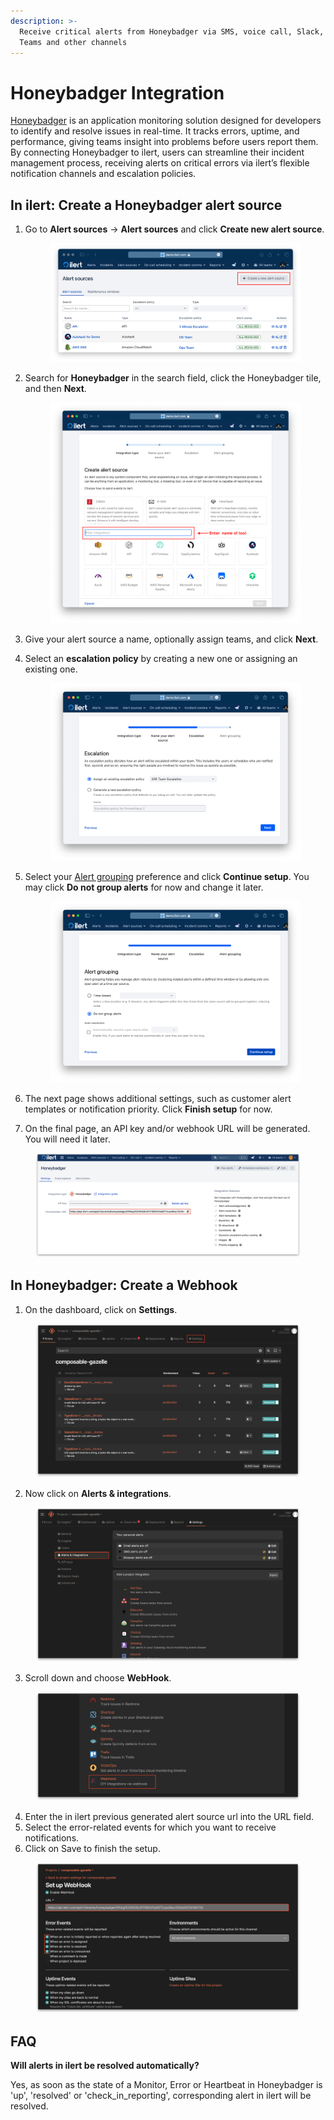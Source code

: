 ```yaml
---
description: >-
  Receive critical alerts from Honeybadger via SMS, voice call, Slack, Microsoft
  Teams and other channels
---
```


# Honeybadger Integration

[Honeybadger](https://www.honeybadger.io/) is an application monitoring solution designed for developers to identify and resolve issues in real-time. It tracks errors, uptime, and performance, giving teams insight into problems before users report them. By connecting Honeybadger to ilert, users can streamline their incident management process, receiving alerts on critical errors via ilert’s flexible notification channels and escalation policies.

## In ilert: Create a Honeybadger alert source <a href="#create-alarm-source" id="create-alarm-source"></a>

1.  Go to **Alert sources** -> **Alert sources** and click **Create new alert source**.

    <figure><img src="../.gitbook/assets/Screenshot 2023-08-28 at 10.21.10.png" alt=""><figcaption></figcaption></figure>
2.  Search for **Honeybadger** in the search field, click the Honeybadger tile, and then **Next**.&#x20;

    <figure><img src="../.gitbook/assets/Screenshot 2023-08-28 at 10.24.23.png" alt=""><figcaption></figcaption></figure>
3. Give your alert source a name, optionally assign teams, and click **Next**.
4.  Select an **escalation policy** by creating a new one or assigning an existing one.

    <figure><img src="../.gitbook/assets/Screenshot 2023-08-28 at 11.37.47.png" alt=""><figcaption></figcaption></figure>
5.  Select your [Alert grouping](../alerting/alert-sources.md#alert-grouping) preference and click **Continue setup**. You may click **Do not group alerts** for now and change it later.&#x20;

    <figure><img src="../.gitbook/assets/Screenshot 2023-08-28 at 11.38.24.png" alt=""><figcaption></figcaption></figure>
6. The next page shows additional settings, such as customer alert templates or notification priority. Click **Finish setup** for now.
7. On the final page, an API key and/or webhook URL will be generated. You will need it later.

<figure><img src="../.gitbook/assets/il-1.png" alt="" width="563"><figcaption></figcaption></figure>

## In Honeybadger: Create a Webhook

1. On the dashboard, click on **Settings**.

<figure><img src="../.gitbook/assets/1.png" alt=""><figcaption></figcaption></figure>

2. Now click on **Alerts & integrations**.

<figure><img src="../.gitbook/assets/2.png" alt=""><figcaption></figcaption></figure>

3. Scroll down and choose **WebHook**.

<figure><img src="../.gitbook/assets/3.png" alt=""><figcaption></figcaption></figure>

4. Enter the in ilert previous generated alert source url into the URL field.
5. Select the error-related events for which you want to receive notifications.
6. Click on Save to finish the setup.

<figure><img src="../.gitbook/assets/4.png" alt=""><figcaption></figcaption></figure>

## FAQ <a href="#faq" id="faq"></a>

**Will alerts in ilert be resolved automatically?**

Yes, as soon as the state of a Monitor, Error or Heartbeat in Honeybadger is 'up', 'resolved' or 'check\_in\_reporting', corresponding  alert in ilert will be resolved.
